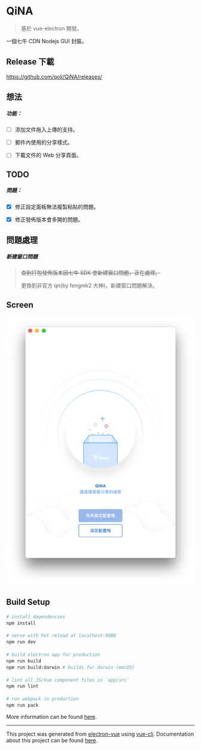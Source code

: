 # QiNA

> 基於 vue-electron 開發。

一個七牛 CDN Nodejs GUI 封裝。



## Release 下載

https://github.com/qoli/QiNA/releases/



## 想法

##### 功能：

- [ ] 添加文件拖入上傳的支持。
- [ ] 郵件內使用的分享樣式。
- [ ] 下載文件的 Web 分享頁面。



## TODO

##### 問題：

- [x] 修正設定面板無法複製粘貼的問題。
- [x] 修正發佈版本會多開的問題。



## 問題處理

##### 新建窗口問題

> ~~查到打包發佈版本因七牛 SDK 會新建窗口問題，正在處理。~~
>
> 更換到非官方 qn(by fengmk2 大神)，新建窗口問題解決。



## Screen

![螢幕快照 2017-01-23 下午5.26.56](./screen/main.png)

## Build Setup

``` bash
# install dependencies
npm install

# serve with hot reload at localhost:9080
npm run dev

# build electron app for production
npm run build
npm run build:darwin # builds for darwin (macOS)

# lint all JS/Vue component files in `app/src`
npm run lint

# run webpack in production
npm run pack
```
More information can be found [here](https://simulatedgreg.gitbooks.io/electron-vue/content/docs/npm_scripts.html).

---

This project was generated from [electron-vue](https://github.com/SimulatedGREG/electron-vue) using [vue-cli](https://github.com/vuejs/vue-cli). Documentation about this project can be found [here](https://simulatedgreg.gitbooks.io/electron-vue/content/index.html).
